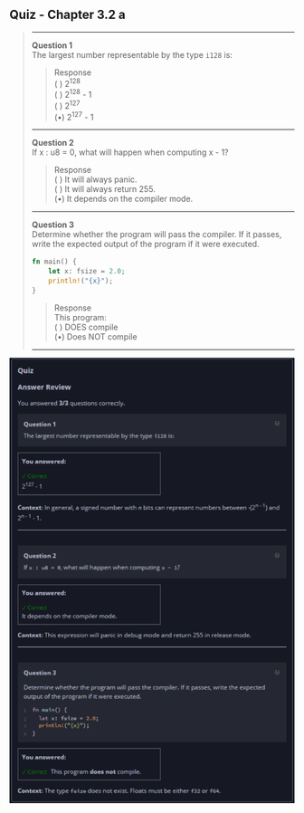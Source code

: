 ## Quiz - Chapter 3.2 a ##

> ---
> **Question 1**<br>
> The largest number representable by the type ```i128``` is:
>
> > Response<br>
> > ( ) 2<sup>128</sup><br>
> > ( ) 2<sup>128</sup> - 1<br>
> > ( ) 2<sup>127</sup><br>
> > (•) 2<sup>127</sup> - 1<br>
> 
> ---
> 
> **Question 2**<br>
> If x : u8 = 0, what will happen when computing x - 1?
>
> > Response<br>
> > ( ) It will always panic.<br>
> > ( ) It will always return 255.<br>
> > (•) It depends on the compiler mode.<br>
> 
> ---
> 
> **Question 3**<br>
> Determine whether the program will pass the compiler. If it 
> passes, write the expected output of the program if it were 
> executed.
>
> ```rust
> fn main() {
>     let x: fsize = 2.0;
>     println!("{x}");
> }
> ```
>
> > Response<br>
> > This program:<br>
> > ( ) DOES compile<br>
> > (•) Does NOT compile<br>
> 
> ---

![image](../additional-files/images/quiz_0302a.png)
